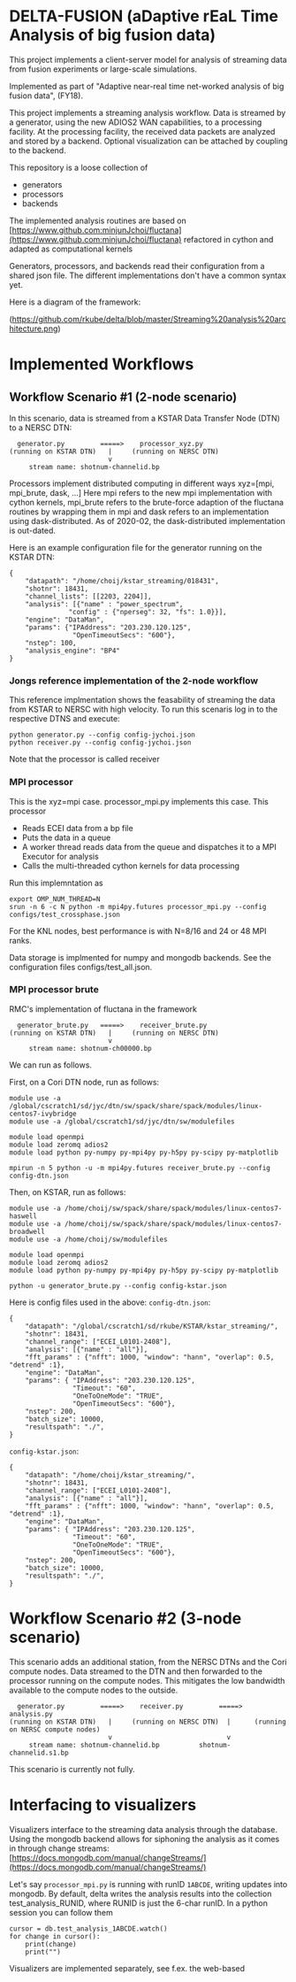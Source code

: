 # DELTA-FUSION (aDaptive rEaL Time Analysis of big fusion data)

This project implements a client-server model for analysis of streaming data from
fusion experiments or large-scale simulations.

Implemented as part of "Adaptive near-real time net-worked analysis of big
fusion data", (FY18).

This project implements a streaming analysis workflow. Data is streamed by a generator, using the new
ADIOS2 WAN capabilities, to a processing facility. At the processing facility, the received data packets
are analyzed and stored by a backend. Optional visualization can be attached by coupling to the backend.

This repository is a loose collection of 
* generators
* processors
* backends

The implemented analysis routines are based on [https://www.github.com:minjunJchoi/fluctana](https://www.github.com:minjunJchoi/fluctana) refactored in cython and adapted as computational kernels

Generators, processors, and backends read their configuration from a shared json file. The different
implementations don't have a common syntax yet.

Here is a diagram of the framework:

(https://github.com/rkube/delta/blob/master/Streaming%20analysis%20architecture.png)

# Implemented Workflows

## Workflow Scenario #1 (2-node scenario)
In this scenario, data is streamed from a KSTAR Data Transfer Node (DTN) to a NERSC DTN:

```
  generator.py         =====>    processor_xyz.py
(running on KSTAR DTN)   |     (running on NERSC DTN)
                         v                      
     stream name: shotnum-channelid.bp          
```
Processors implement distributed computing in different ways xyz=[mpi, mpi_brute, dask, ...]
Here mpi refers to the new mpi implementation with cython kernels, mpi_brute refers to the
brute-force adaption of the fluctana routines by wrapping them in mpi and dask refers to 
an implementation using dask-distributed.
As of 2020-02, the dask-distributed implementation is out-dated.



Here is an example configuration file for the generator running on the KSTAR DTN:
```
{
    "datapath": "/home/choij/kstar_streaming/018431",
    "shotnr": 18431,
    "channel_lists": [[2203, 2204]],
    "analysis": [{"name" : "power_spectrum", 
               "config" : {"nperseg": 32, "fs": 1.0}}],
    "engine": "DataMan", 
    "params": {"IPAddress": "203.230.120.125", 
                "OpenTimeoutSecs": "600"},
    "nstep": 100,
    "analysis_engine": "BP4"
}
```

### Jongs reference implementation of the 2-node workflow
This reference implmentation shows the feasability of streaming the data from KSTAR to NERSC with
high velocity. To run this scenaris log in to the respective DTNS and execute:

```
python generator.py --config config-jychoi.json
python receiver.py --config config-jychoi.json
```

Note that the processor is called receiver

### MPI processor 
This is the xyz=mpi case. 
processor_mpi.py implements this case. This processor
* Reads ECEI data from a bp file
* Puts the data in a queue
* A worker thread reads data from the queue and dispatches it to a MPI Executor for analysis
* Calls the multi-threaded cython kernels for data processing

Run this implemntation as
```
export OMP_NUM_THREAD=N
srun -n 6 -c N python -m mpi4py.futures processor_mpi.py --config configs/test_crossphase.json
```

For the KNL nodes, best performance is with N=8/16 and 24 or 48 MPI ranks.

Data storage is implmented for numpy and mongodb backends. See the configuration files configs/test_all.json.


### MPI processor brute
RMC's implementation of fluctana in the framework
```
  generator_brute.py   =====>    receiver_brute.py
(running on KSTAR DTN)   |     (running on NERSC DTN)
                         v
     stream name: shotnum-ch00000.bp
```

We can run as follows. 

First, on a Cori DTN node, run as follows:
```
module use -a /global/cscratch1/sd/jyc/dtn/sw/spack/share/spack/modules/linux-centos7-ivybridge
module use -a /global/cscratch1/sd/jyc/dtn/sw/modulefiles

module load openmpi
module load zeromq adios2
module load python py-numpy py-mpi4py py-h5py py-scipy py-matplotlib

mpirun -n 5 python -u -m mpi4py.futures receiver_brute.py --config config-dtn.json 
```

Then, on KSTAR, run as follows:
```
module use -a /home/choij/sw/spack/share/spack/modules/linux-centos7-haswell
module use -a /home/choij/sw/spack/share/spack/modules/linux-centos7-broadwell
module use -a /home/choij/sw/modulefiles

module load openmpi
module load zeromq adios2
module load python py-numpy py-mpi4py py-h5py py-scipy py-matplotlib

python -u generator_brute.py --config config-kstar.json
```

Here is config files used in the above:
`config-dtn.json`:
```
{
    "datapath": "/global/cscratch1/sd/rkube/KSTAR/kstar_streaming/",
    "shotnr": 18431,
    "channel_range": ["ECEI_L0101-2408"],
    "analysis": [{"name" : "all"}],
    "fft_params" : {"nfft": 1000, "window": "hann", "overlap": 0.5, "detrend" :1},
    "engine": "DataMan",
    "params": { "IPAddress": "203.230.120.125",
                "Timeout": "60",
                "OneToOneMode": "TRUE",
                "OpenTimeoutSecs": "600"},
    "nstep": 200,
    "batch_size": 10000,
    "resultspath": "./",
}

```
`config-kstar.json`:
```
{
    "datapath": "/home/choij/kstar_streaming/",
    "shotnr": 18431,
    "channel_range": ["ECEI_L0101-2408"],
    "analysis": [{"name" : "all"}],
    "fft_params" : {"nfft": 1000, "window": "hann", "overlap": 0.5, "detrend" :1},
    "engine": "DataMan",
    "params": { "IPAddress": "203.230.120.125",
                "Timeout": "60",
                "OneToOneMode": "TRUE",
                "OpenTimeoutSecs": "600"},
    "nstep": 200,
    "batch_size": 10000,
    "resultspath": "./",
}
```

# Workflow Scenario #2 (3-node scenario)
This scenario adds an additional station, from the NERSC DTNs and the Cori compute nodes.
Data streamed to the DTN and then forwarded to the processor running on the compute nodes.
This mitigates the low bandwidth available to the compute nodes to the outside.


```
  generator.py         =====>    receiver.py         =====>  analysis.py
(running on KSTAR DTN)   |     (running on NERSC DTN)  |      (running on NERSC compute nodes)
                         v                             v
     stream name: shotnum-channelid.bp          shotnum-channelid.s1.bp
```
This scenario is currently not fully.


# Interfacing to visualizers

Visualizers interface to the streaming data analysis through the database. Using the mongodb backend allows
for siphoning the analysis as it comes in through change streams:
[https://docs.mongodb.com/manual/changeStreams/](https://docs.mongodb.com/manual/changeStreams/)

Let's say `processor_mpi.py` is running with runID `1ABCDE`, writing updates into mongodb. By default,
delta writes the analysis results into the collection test_analysis_RUNID, where RUNID is just the 6-char
runID. In a python session you can follow them 
```
cursor = db.test_analysis_1ABCDE.watch()
for change in cursor():
    print(change)
    print("")
```

Visualizers are implemented separately, see f.ex. the web-based 
